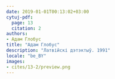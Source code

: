 ```yaml
---
date: 2019-01-01T00:13:02+03:00
cytuj-pdf:
  page: 13
  citation: 2
authors:
- Адам Глобус
title: "Адам Глобус"
description: "Латвійскі дэтэктыў. 1991"
locale: "be_BY"
images:
- cites/13-2/preview.png
---
```


